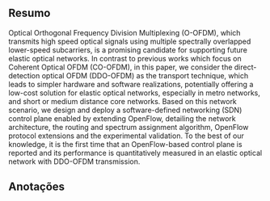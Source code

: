 ## Resumo

Optical Orthogonal Frequency Division Multiplexing (O-OFDM), which transmits high speed optical signals using multiple spectrally overlapped lower-speed subcarriers, is a promising candidate for supporting future elastic optical networks. In contrast to previous works which focus on Coherent Optical OFDM (CO-OFDM), in this paper, we consider the direct-detection optical OFDM (DDO-OFDM) as the transport technique, which leads to simpler hardware and software realizations, potentially offering a low-cost solution for elastic optical networks, especially in metro networks, and short or medium distance core networks. Based on this network scenario, we design and deploy a software-defined networking (SDN) control plane enabled by extending OpenFlow, detailing the network architecture, the routing and spectrum assignment algorithm, OpenFlow protocol extensions and the experimental validation. To the best of our knowledge, it is the first time that an OpenFlow-based control plane is reported and its performance is quantitatively measured in an elastic optical network with DDO-OFDM transmission.


## Anotações

